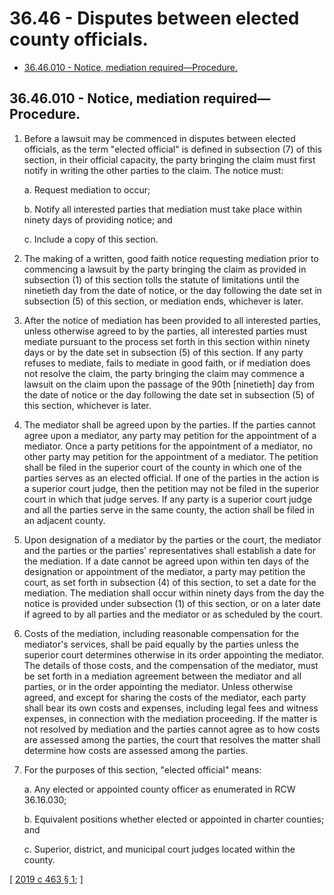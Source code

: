 # 36.46 - Disputes between elected county officials.
* [36.46.010 - Notice, mediation required—Procedure.](#3646010---notice-mediation-requiredprocedure)
## 36.46.010 - Notice, mediation required—Procedure.
1. Before a lawsuit may be commenced in disputes between elected officials, as the term "elected official" is defined in subsection (7) of this section, in their official capacity, the party bringing the claim must first notify in writing the other parties to the claim. The notice must:

    a. Request mediation to occur;

    b. Notify all interested parties that mediation must take place within ninety days of providing notice; and

    c. Include a copy of this section.

2. The making of a written, good faith notice requesting mediation prior to commencing a lawsuit by the party bringing the claim as provided in subsection (1) of this section tolls the statute of limitations until the ninetieth day from the date of notice, or the day following the date set in subsection (5) of this section, or mediation ends, whichever is later.

3. After the notice of mediation has been provided to all interested parties, unless otherwise agreed to by the parties, all interested parties must mediate pursuant to the process set forth in this section within ninety days or by the date set in subsection (5) of this section. If any party refuses to mediate, fails to mediate in good faith, or if mediation does not resolve the claim, the party bringing the claim may commence a lawsuit on the claim upon the passage of the 90th [ninetieth] day from the date of notice or the day following the date set in subsection (5) of this section, whichever is later.

4. The mediator shall be agreed upon by the parties. If the parties cannot agree upon a mediator, any party may petition for the appointment of a mediator. Once a party petitions for the appointment of a mediator, no other party may petition for the appointment of a mediator. The petition shall be filed in the superior court of the county in which one of the parties serves as an elected official. If one of the parties in the action is a superior court judge, then the petition may not be filed in the superior court in which that judge serves. If any party is a superior court judge and all the parties serve in the same county, the action shall be filed in an adjacent county.

5. Upon designation of a mediator by the parties or the court, the mediator and the parties or the parties' representatives shall establish a date for the mediation. If a date cannot be agreed upon within ten days of the designation or appointment of the mediator, a party may petition the court, as set forth in subsection (4) of this section, to set a date for the mediation. The mediation shall occur within ninety days from the day the notice is provided under subsection (1) of this section, or on a later date if agreed to by all parties and the mediator or as scheduled by the court.

6. Costs of the mediation, including reasonable compensation for the mediator's services, shall be paid equally by the parties unless the superior court determines otherwise in its order appointing the mediator. The details of those costs, and the compensation of the mediator, must be set forth in a mediation agreement between the mediator and all parties, or in the order appointing the mediator. Unless otherwise agreed, and except for sharing the costs of the mediator, each party shall bear its own costs and expenses, including legal fees and witness expenses, in connection with the mediation proceeding. If the matter is not resolved by mediation and the parties cannot agree as to how costs are assessed among the parties, the court that resolves the matter shall determine how costs are assessed among the parties.

7. For the purposes of this section, "elected official" means:

    a. Any elected or appointed county officer as enumerated in RCW 36.16.030;

    b. Equivalent positions whether elected or appointed in charter counties; and

    c. Superior, district, and municipal court judges located within the county.

\[ [2019 c 463 § 1](http://lawfilesext.leg.wa.gov/biennium/2019-20/Pdf/Bills/Session%20Laws/Senate/5560-S.SL.pdf?cite=2019%20c%20463%20§%201); \]

